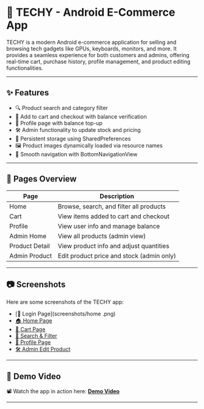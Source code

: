 # 📱 TECHY - Android E-Commerce App

TECHY is a modern Android e-commerce application for selling and browsing tech gadgets like GPUs, keyboards, monitors, and more. It provides a seamless experience for both customers and admins, offering real-time cart, purchase history, profile management, and product editing functionalities.

---

## ✨ Features

- 🔍 Product search and category filter
- 🛒 Add to cart and checkout with balance verification
- 👤 Profile page with balance top-up
- 🛠 Admin functionality to update stock and pricing
- 📂 Persistent storage using SharedPreferences
- 🖼️ Product images dynamically loaded via resource names
- 🔄 Smooth navigation with BottomNavigationView

---

## 📄 Pages Overview

| Page             | Description                                |
|------------------|--------------------------------------------|
| Home             | Browse, search, and filter all products    |
| Cart             | View items added to cart and checkout      |
| Profile          | View user info and manage balance          |
| Admin Home       | View all products (admin view)             |
| Product Detail   | View product info and adjust quantities    |
| Admin Product    | Edit product price and stock (admin only)  |

---

## 📷 Screenshots

Here are some screenshots of the TECHY app:

- [🚦 Login Page](screenshots/home .png)
- [🏠 Home Page](screenshots/home.png)
- [🛒 Cart Page](screenshots/cart.png)
- [🔎 Search & Filter](screenshots/search_filter.png)
- [👤 Profile Page](screenshots/profile.png)
- [🛠 Admin Edit Product](screenshots/admin_edit.png)


---

## 🎥 Demo Video

📽️ Watch the app in action here: **[Demo Video](#)**  

---

